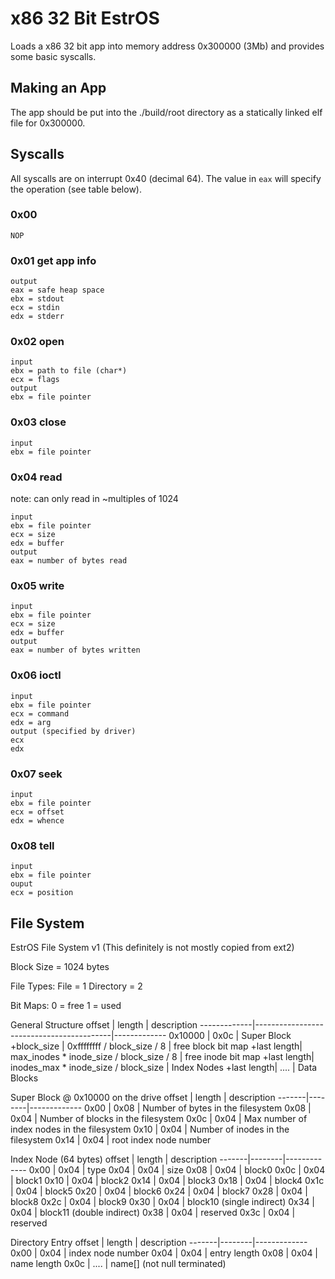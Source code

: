 # x86 32 Bit EstrOS 

Loads a x86 32 bit app into memory address 0x300000 (3Mb) and provides some basic syscalls.

## Making an App

The app should be put into the ./build/root directory as a statically linked elf file for 0x300000.

## Syscalls

All syscalls are on interrupt 0x40 (decimal 64).
The value in `eax` will specify the operation (see table below).

### 0x00
```
NOP
```

### 0x01 get app info
```
output
eax = safe heap space
ebx = stdout
ecx = stdin
edx = stderr
```

### 0x02 open
```
input
ebx = path to file (char*)
ecx = flags
output
ebx = file pointer
```

### 0x03 close
```
input
ebx = file pointer
```

### 0x04 read
note: can only read in ~multiples of 1024 
```
input
ebx = file pointer
ecx = size
edx = buffer
output
eax = number of bytes read
```

### 0x05 write
```
input
ebx = file pointer
ecx = size
edx = buffer
output
eax = number of bytes written
```

### 0x06 ioctl
```
input
ebx = file pointer
ecx = command
edx = arg
output (specified by driver)
ecx
edx
```

### 0x07 seek
```
input
ebx = file pointer
ecx = offset
edx = whence
```

### 0x08 tell
```
input
ebx = file pointer
ouput
ecx = position
```


## File System
EstrOS File System v1
(This definitely is not mostly copied from ext2)

Block Size = 1024 bytes

File Types:
File = 1
Directory = 2

Bit Maps:
0 = free
1 = used

General Structure
offset       | length                                   | description
-------------|------------------------------------------|-------------
 0x10000     | 0x0c                                     | Super Block
 +block_size | 0xffffffff / block_size / 8              | free block bit map
 +last length| max_inodes * inode_size / block_size / 8 | free inode bit map
 +last length| inodes_max * inode_size / block_size     | Index Nodes
 +last length| ....                                     | Data Blocks

Super Block @ 0x10000 on the drive
offset | length | description
-------|--------|-------------
0x00   | 0x08   | Number of bytes in the filesystem
0x08   | 0x04   | Number of blocks in the filesystem
0x0c   | 0x04   | Max number of index nodes in the filesystem
0x10   | 0x04   | Number of inodes in the filesystem
0x14   | 0x04   | root index node number

Index Node (64 bytes)
offset | length | description
-------|--------|-------------
0x00   | 0x04   | type
0x04   | 0x04   | size
0x08   | 0x04   | block0
0x0c   | 0x04   | block1
0x10   | 0x04   | block2
0x14   | 0x04   | block3
0x18   | 0x04   | block4
0x1c   | 0x04   | block5
0x20   | 0x04   | block6
0x24   | 0x04   | block7
0x28   | 0x04   | block8
0x2c   | 0x04   | block9
0x30   | 0x04   | block10 (single indirect)
0x34   | 0x04   | block11 (double indirect)
0x38   | 0x04   | reserved 
0x3c   | 0x04   | reserved

Directory Entry
offset | length | description
-------|--------|-------------
0x00   | 0x04   | index node number
0x04   | 0x04   | entry length
0x08   | 0x04   | name length
0x0c   | ....   | name[] (not null terminated)

